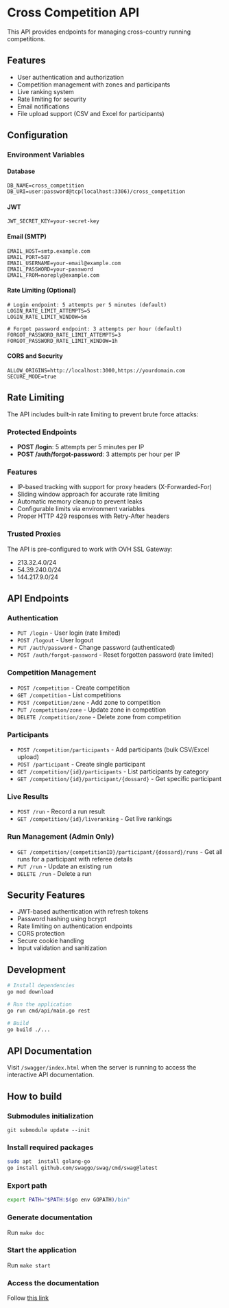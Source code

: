 # Cross Competition API

This API provides endpoints for managing cross-country running competitions.

## Features

- User authentication and authorization
- Competition management with zones and participants
- Live ranking system
- Rate limiting for security
- Email notifications
- File upload support (CSV and Excel for participants)

## Configuration

### Environment Variables

#### Database
```env
DB_NAME=cross_competition
DB_URI=user:password@tcp(localhost:3306)/cross_competition
```

#### JWT
```env
JWT_SECRET_KEY=your-secret-key
```

#### Email (SMTP)
```env
EMAIL_HOST=smtp.example.com
EMAIL_PORT=587
EMAIL_USERNAME=your-email@example.com
EMAIL_PASSWORD=your-password
EMAIL_FROM=noreply@example.com
```

#### Rate Limiting (Optional)
```env
# Login endpoint: 5 attempts per 5 minutes (default)
LOGIN_RATE_LIMIT_ATTEMPTS=5
LOGIN_RATE_LIMIT_WINDOW=5m

# Forgot password endpoint: 3 attempts per hour (default)
FORGOT_PASSWORD_RATE_LIMIT_ATTEMPTS=3
FORGOT_PASSWORD_RATE_LIMIT_WINDOW=1h
```

#### CORS and Security
```env
ALLOW_ORIGINS=http://localhost:3000,https://yourdomain.com
SECURE_MODE=true
```

## Rate Limiting

The API includes built-in rate limiting to prevent brute force attacks:

### Protected Endpoints
- **POST /login**: 5 attempts per 5 minutes per IP
- **POST /auth/forgot-password**: 3 attempts per hour per IP

### Features
- IP-based tracking with support for proxy headers (X-Forwarded-For)
- Sliding window approach for accurate rate limiting
- Automatic memory cleanup to prevent leaks
- Configurable limits via environment variables
- Proper HTTP 429 responses with Retry-After headers

### Trusted Proxies
The API is pre-configured to work with OVH SSL Gateway:
- 213.32.4.0/24
- 54.39.240.0/24  
- 144.217.9.0/24

## API Endpoints

### Authentication
- `PUT /login` - User login (rate limited)
- `POST /logout` - User logout
- `PUT /auth/password` - Change password (authenticated)
- `POST /auth/forgot-password` - Reset forgotten password (rate limited)

### Competition Management
- `POST /competition` - Create competition
- `GET /competition` - List competitions
- `POST /competition/zone` - Add zone to competition
- `PUT /competition/zone` - Update zone in competition
- `DELETE /competition/zone` - Delete zone from competition

### Participants
- `POST /competition/participants` - Add participants (bulk CSV/Excel upload)
- `POST /participant` - Create single participant
- `GET /competition/{id}/participants` - List participants by category
- `GET /competition/{id}/participant/{dossard}` - Get specific participant

### Live Results
- `POST /run` - Record a run result
- `GET /competition/{id}/liveranking` - Get live rankings

### Run Management (Admin Only)
- `GET /competition/{competitionID}/participant/{dossard}/runs` - Get all runs for a participant with referee details
- `PUT /run` - Update an existing run
- `DELETE /run` - Delete a run

## Security Features

- JWT-based authentication with refresh tokens
- Password hashing using bcrypt
- Rate limiting on authentication endpoints
- CORS protection
- Secure cookie handling
- Input validation and sanitization

## Development

```bash
# Install dependencies
go mod download

# Run the application
go run cmd/api/main.go rest

# Build
go build ./...
```

## API Documentation

Visit `/swagger/index.html` when the server is running to access the interactive API documentation.

## How to build

### Submodules initialization

`git submodule update --init`

### Install required packages

```bash
sudo apt  install golang-go
go install github.com/swaggo/swag/cmd/swag@latest
```

### Export path

```bash
export PATH="$PATH:$(go env GOPATH)/bin"
```

### Generate documentation
Run `make doc`

### Start the application
Run `make start`

### Access the documentation

Follow [this link](http://localhost:9000/swagger/index.html)

